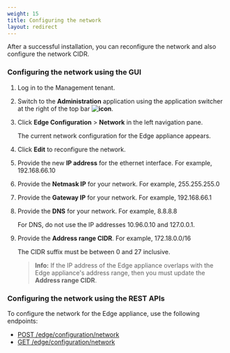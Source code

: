 ```yaml
---
weight: 15
title: Configuring the network
layout: redirect
---
```


After a successful installation, you can reconfigure the network and also configure the network CIDR.

### Configuring the network using the GUI

1. Log in to the Management tenant.

2. Switch to the **Administration** application using the application switcher at the right of the top bar **<img class="Default" src="/images/icons/switcher-icon.png" alt="icon" style="display: inline; float: none">**.

3. Click **Edge Configuration** > **Network** in the left navigation pane.

   The current network configuration for the Edge appliance appears.

4. Click **Edit** to reconfigure the network.

5. Provide the new **IP address** for the ethernet interface. For example, 192.168.66.10

6. Provide the **Netmask IP** for your network. For example, 255.255.255.0

7. Provide the **Gateway IP** for your network. For example, 192.168.66.1

8. Provide the **DNS** for your network. For example, 8.8.8.8

   For DNS, do not use the IP addresses 10.96.0.10 and 127.0.0.1.

9. Provide the **Address range CIDR**. For example, 172.18.0.0/16

   The CIDR suffix must be between 0 and 27 inclusive.

   >**Info:** If the IP address of the Edge appliance overlaps with the Edge appliance's address range, then you must update the **Address range CIDR**.

### Configuring the network using the REST APIs

To configure the network for the Edge appliance, use the following endpoints:

- [POST /edge/configuration/network](/edge/configuration/#post-edgeconfigurationnetwork)
- [GET /edge/configuration/network](/edge/configuration/#get-edgeconfigurationnetwork)